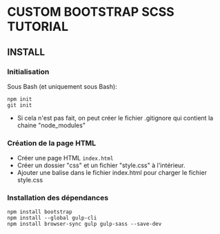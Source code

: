 # CUSTOM BOOTSTRAP SCSS TUTORIAL


## INSTALL

### Initialisation

Sous Bash (et uniquement sous Bash):
```
npm init
git init
```
- Si cela n'est pas fait, on peut créer le fichier .gitignore qui contient la chaine "node_modules"

### Création de la page HTML

- Créer une page HTML ```index.html``` 
- Créer un dossier "css" et un fichier "style.css" à l'intérieur.
- Ajouter une balise <link> dans le fichier index.html pour charger le fichier style.css


### Installation des dépendances

```
npm install bootstrap
npm install --global gulp-cli
npm install browser-sync gulp gulp-sass --save-dev
```



```

```

